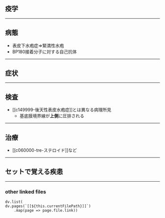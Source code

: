 ## 疫学
---
## 病態
- 表皮下水疱症⇒緊満性水疱
- BP180接着分子に対する自己抗体
---
## 症状
---
## 検査
- [[c149999-後天性表皮水疱症]]とは異なる病理所見
	- 基底膜境界線が**上側**に圧排される
---
## 治療
- [[c060000-tre-ステロイド]]など
---
## セットで覚える疾患
---
### other linked files
```dataviewjs
dv.list(
dv.pages(`[[${this.currentFilePath}]]`)
	.map(page => page.file.link))
```